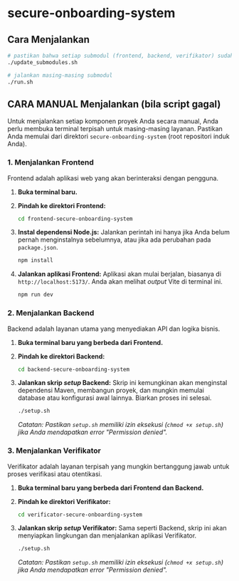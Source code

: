 # secure-onboarding-system

## Cara Menjalankan

```bash
# pastikan bahwa setiap submodul (frontend, backend, verifikator) sudah terupdate
./update_submodules.sh

# jalankan masing-masing submodul
./run.sh
```

## CARA MANUAL Menjalankan (bila script gagal)

Untuk menjalankan setiap komponen proyek Anda secara manual, Anda perlu membuka terminal terpisah untuk masing-masing layanan. Pastikan Anda memulai dari direktori `secure-onboarding-system` (root repositori induk Anda).

### **1. Menjalankan Frontend**

Frontend adalah aplikasi web yang akan berinteraksi dengan pengguna.

1. **Buka terminal baru.**
2. **Pindah ke direktori Frontend:**

    ```bash
    cd frontend-secure-onboarding-system
    ```

3. **Instal dependensi Node.js:**
    Jalankan perintah ini hanya jika Anda belum pernah menginstalnya sebelumnya, atau jika ada perubahan pada `package.json`.

    ```bash
    npm install
    ```

4. **Jalankan aplikasi Frontend:**
    Aplikasi akan mulai berjalan, biasanya di `http://localhost:5173/`. Anda akan melihat *output* Vite di terminal ini.

    ```bash
    npm run dev
    ```

### **2. Menjalankan Backend**

Backend adalah layanan utama yang menyediakan API dan logika bisnis.

1. **Buka terminal baru yang berbeda dari Frontend.**
2. **Pindah ke direktori Backend:**

    ```bash
    cd backend-secure-onboarding-system
    ```

3. **Jalankan skrip *setup* Backend:**
    Skrip ini kemungkinan akan menginstal dependensi Maven, membangun proyek, dan mungkin memulai database atau konfigurasi awal lainnya. Biarkan proses ini selesai.

    ```bash
    ./setup.sh
    ```

    *Catatan: Pastikan `setup.sh` memiliki izin eksekusi (`chmod +x setup.sh`) jika Anda mendapatkan error "Permission denied".*

### **3. Menjalankan Verifikator**

Verifikator adalah layanan terpisah yang mungkin bertanggung jawab untuk proses verifikasi atau otentikasi.

1. **Buka terminal baru yang berbeda dari Frontend dan Backend.**
2. **Pindah ke direktori Verifikator:**

    ```bash
    cd verificator-secure-onboarding-system
    ```

3. **Jalankan skrip *setup* Verifikator:**
    Sama seperti Backend, skrip ini akan menyiapkan lingkungan dan menjalankan aplikasi Verifikator.

    ```bash
    ./setup.sh
    ```

    *Catatan: Pastikan `setup.sh` memiliki izin eksekusi (`chmod +x setup.sh`) jika Anda mendapatkan error "Permission denied".*
